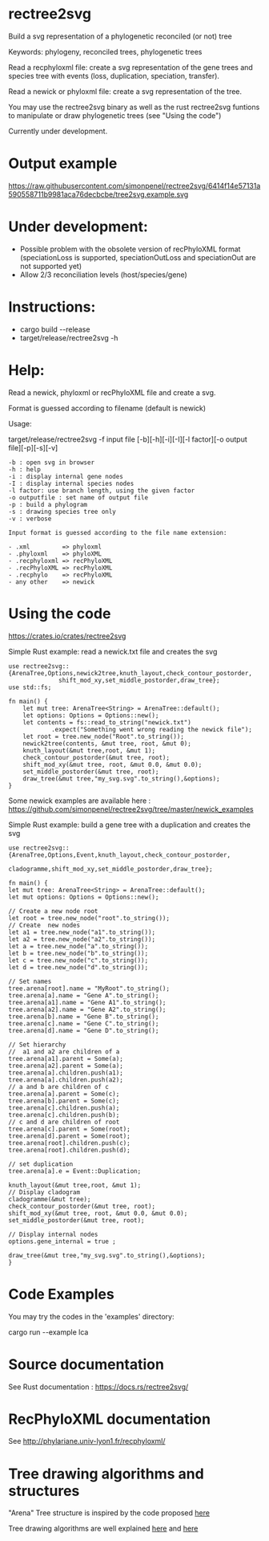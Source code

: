 # rectree2svg
Build a svg representation of a phylogenetic reconciled (or not) tree

Keywords:  phylogeny, reconciled trees, phylogenetic trees

Read a recphyloxml file:  create a svg representation of the  gene trees and species tree with events (loss, duplication, speciation, transfer).

Read a newick or phyloxml file: create a svg representation of the tree.

You may use the rectree2svg binary as well as the rust rectree2svg funtions to manipulate or draw phylogenetic trees (see "Using the code")

Currently under development.

# Output example
https://raw.githubusercontent.com/simonpenel/rectree2svg/6414f14e57131a590558711b9981aca76decbcbe/tree2svg.example.svg

# Under development:
- Possible problem with the obsolete version of recPhyloXML format (speciationLoss is supported, speciationOutLoss and speciationOut are not supported yet)
- Allow 2/3 reconciliation levels (host/species/gene)

# Instructions:
- cargo build --release
- target/release/rectree2svg -h

# Help:
Read a newick, phyloxml or recPhyloXML file and create a svg.

Format is guessed according to filename (default is newick)

Usage:

target/release/rectree2svg -f input file [-b][-h][-i][-I][-l factor][-o output file][-p][-s][-v]

    -b : open svg in browser
    -h : help
    -i : display internal gene nodes
    -I : display internal species nodes
    -l factor: use branch length, using the given factor
    -o outputfile : set name of output file
    -p : build a phylogram
    -s : drawing species tree only
    -v : verbose

`Input format is guessed according to the file name extension:`

    - .xml         => phyloxml
    - .phyloxml    => phyloXML
    - .recphyloxml => recPhyloXML
    - .recPhyloXML => recPhyloXML
    - .recphylo    => recPhyloXML
    - any other    => newick

# Using the code

https://crates.io/crates/rectree2svg

Simple Rust example: read a newick.txt file and creates the svg

    use rectree2svg::{ArenaTree,Options,newick2tree,knuth_layout,check_contour_postorder,
                  shift_mod_xy,set_middle_postorder,draw_tree};
    use std::fs;

    fn main() {
        let mut tree: ArenaTree<String> = ArenaTree::default();
        let options: Options = Options::new();
        let contents = fs::read_to_string("newick.txt")
                .expect("Something went wrong reading the newick file");
        let root = tree.new_node("Root".to_string());
        newick2tree(contents, &mut tree, root, &mut 0);
        knuth_layout(&mut tree,root, &mut 1);
        check_contour_postorder(&mut tree, root);
        shift_mod_xy(&mut tree, root, &mut 0.0, &mut 0.0);
        set_middle_postorder(&mut tree, root);
        draw_tree(&mut tree,"my_svg.svg".to_string(),&options);
    }

Some newick examples are available here : https://github.com/simonpenel/rectree2svg/tree/master/newick_examples

Simple Rust example: build a gene tree with a duplication and creates the svg

    use rectree2svg::{ArenaTree,Options,Event,knuth_layout,check_contour_postorder,
                  cladogramme,shift_mod_xy,set_middle_postorder,draw_tree};

    fn main() {
    let mut tree: ArenaTree<String> = ArenaTree::default();
    let mut options: Options = Options::new();

    // Create a new node root
    let root = tree.new_node("root".to_string());
    // Create  new nodes
    let a1 = tree.new_node("a1".to_string());
    let a2 = tree.new_node("a2".to_string());
    let a = tree.new_node("a".to_string());
    let b = tree.new_node("b".to_string());
    let c = tree.new_node("c".to_string());
    let d = tree.new_node("d".to_string());

    // Set names
    tree.arena[root].name = "MyRoot".to_string();
    tree.arena[a].name = "Gene A".to_string();
    tree.arena[a1].name = "Gene A1".to_string();
    tree.arena[a2].name = "Gene A2".to_string();
    tree.arena[b].name = "Gene B".to_string();
    tree.arena[c].name = "Gene C".to_string();
    tree.arena[d].name = "Gene D".to_string();

    // Set hierarchy
    //  a1 and a2 are children of a
    tree.arena[a1].parent = Some(a);
    tree.arena[a2].parent = Some(a);
    tree.arena[a].children.push(a1);
    tree.arena[a].children.push(a2);
    // a and b are children of c
    tree.arena[a].parent = Some(c);
    tree.arena[b].parent = Some(c);
    tree.arena[c].children.push(a);
    tree.arena[c].children.push(b);
    // c and d are children of root
    tree.arena[c].parent = Some(root);
    tree.arena[d].parent = Some(root);
    tree.arena[root].children.push(c);
    tree.arena[root].children.push(d);

    // set duplication
    tree.arena[a].e = Event::Duplication;

    knuth_layout(&mut tree,root, &mut 1);
    // Display cladogram
    cladogramme(&mut tree);
    check_contour_postorder(&mut tree, root);
    shift_mod_xy(&mut tree, root, &mut 0.0, &mut 0.0);
    set_middle_postorder(&mut tree, root);

    // Display internal nodes
    options.gene_internal = true ;

    draw_tree(&mut tree,"my_svg.svg".to_string(),&options);
    }

# Code Examples

You may try the codes in the 'examples' directory:

  cargo run --example lca 



# Source documentation

See Rust documentation : https://docs.rs/rectree2svg/

# RecPhyloXML documentation

See http://phylariane.univ-lyon1.fr/recphyloxml/

# Tree drawing algorithms and structures

"Arena" Tree structure  is inspired by the code proposed [here](https://dev.to/deciduously/no-more-tears-no-more-knots-arena-allocated-trees-in-rust-44k6)

Tree drawing algorithms are well explained [here](https://llimllib.github.io/pymag-trees/)  and [here](https://rachel53461.wordpress.com/2014/04/20/algorithm-for-drawing-trees/)
